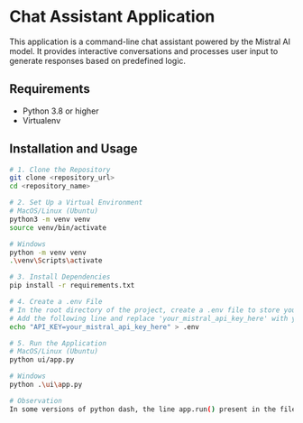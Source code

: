 # Chat Assistant Application

This application is a command-line chat assistant powered by the Mistral AI model. It provides interactive conversations and processes user input to generate responses based on predefined logic.

## Requirements
- Python 3.8 or higher
- Virtualenv

## Installation and Usage

```bash
# 1. Clone the Repository
git clone <repository_url>
cd <repository_name>

# 2. Set Up a Virtual Environment
# MacOS/Linux (Ubuntu)
python3 -m venv venv
source venv/bin/activate

# Windows
python -m venv venv
.\venv\Scripts\activate

# 3. Install Dependencies
pip install -r requirements.txt

# 4. Create a .env File
# In the root directory of the project, create a .env file to store your API key:
# Add the following line and replace 'your_mistral_api_key_here' with your actual API key:
echo "API_KEY=your_mistral_api_key_here" > .env

# 5. Run the Application
# MacOS/Linux (Ubuntu)
python ui/app.py

# Windows
python .\ui\app.py

# Observation
In some versions of python dash, the line app.run() present in the file app.py does not work. In this case, consider modifying this line to app.run_server().
